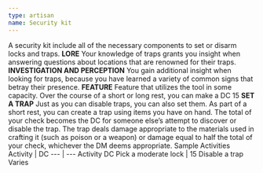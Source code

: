 ```yaml
---
type: artisan
name: Security kit
---
```

A security kit include all of the necessary components to set or disarm locks and traps.
__LORE__
Your knowledge of traps grants you insight when answering questions about locations that are renowned for their traps.
__INVESTIGATION AND PERCEPTION__
You gain additional insight when looking for traps, because you have learned a variety of common signs that betray their presence.
__FEATURE__
Feature that utilizes the tool in some capacity.
Over the course of a short or long rest, you can make a DC 15
__SET A TRAP__
Just as you can disable traps, you can also set them. As part of a short rest, you can create a trap using items you have on hand. The total of your check becomes the DC for someone else’s attempt to discover or disable the trap. The trap deals damage appropriate to the materials used in crafting it (such as poison or a weapon) or damage equal to half the total of your check, whichever the DM deems appropriate.
Sample Activities
Activity | DC
--- | ---
Activity	DC
Pick a moderate lock | 15
Disable a trap	Varies
